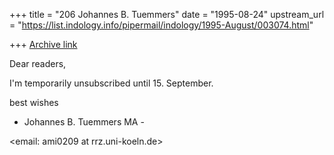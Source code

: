 +++
title = "206 Johannes B. Tuemmers"
date = "1995-08-24"
upstream_url = "https://list.indology.info/pipermail/indology/1995-August/003074.html"

+++
[Archive link](https://list.indology.info/pipermail/indology/1995-August/003074.html)

Dear readers,

I'm temporarily unsubscribed until 15. September.

best wishes


- Johannes B. Tuemmers MA -

<email: ami0209 at rrz.uni-koeln.de>







